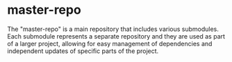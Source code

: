 # master-repo
The "master-repo" is a main repository that includes various submodules. Each submodule represents a separate repository and they are used as part of a larger project, allowing for easy management of dependencies and independent updates of specific parts of the project.
